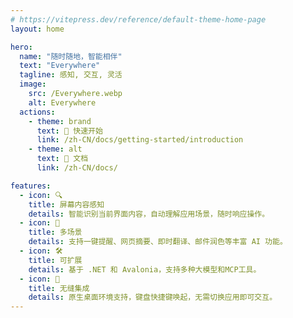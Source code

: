 ```yaml
---
# https://vitepress.dev/reference/default-theme-home-page
layout: home

hero:
  name: "随时随地，智能相伴"
  text: "Everywhere"
  tagline: 感知, 交互, 灵活
  image:
    src: /Everywhere.webp
    alt: Everywhere
  actions:
    - theme: brand
      text: 🚀 快速开始
      link: /zh-CN/docs/getting-started/introduction
    - theme: alt
      text: 📄 文档
      link: /zh-CN/docs/

features:
  - icon: 🔍
    title: 屏幕内容感知
    details: 智能识别当前界面内容，自动理解应用场景，随时响应操作。
  - icon: 🧰
    title: 多场景
    details: 支持一键提醒、网页摘要、即时翻译、邮件润色等丰富 AI 功能。
  - icon: 🛠️
    title: 可扩展
    details: 基于 .NET 和 Avalonia，支持多种大模型和MCP工具。
  - icon: 🫠
    title: 无缝集成
    details: 原生桌面环境支持，键盘快捷键唤起，无需切换应用即可交互。
---
```


<style>
:root {
  --vp-home-hero-name-color: var(--vp-home-hero-name-color);
  --vp-home-hero-image-background-image: -webkit-linear-gradient(120deg, #9955E9, #7CBDED);
  --vp-home-hero-image-filter: blur(60px);
}
div.VPHomeHero span.text {
  background: -webkit-linear-gradient(120deg, #9955E9, #7CBDED);
  -webkit-background-clip: text;
  color: transparent;
}
</style>

<HomeDevelopers/>

<script lang="ts" setup>
  import HomeDevelopers from "/.vitepress/components/Home/HomeDevelopers.vue";
</script>
